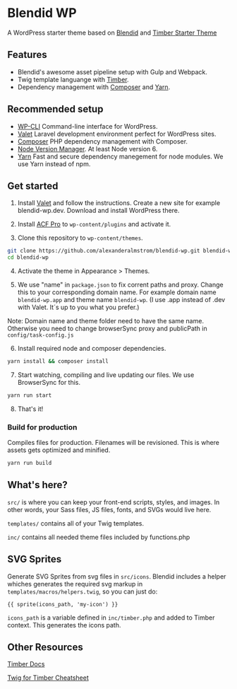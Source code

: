 # Blendid WP

A WordPress starter theme based on [Blendid](https://github.com/vigetlabs/blendid) and [Timber Starter Theme](https://github.com/timber/starter-theme)

## Features

- Blendid's awesome asset pipeline setup with Gulp and Webpack.
- Twig template languange with [Timber](https://github.com/timber/timber).
- Dependency management with [Composer](https://getcomposer.org/) and [Yarn](https://yarnpkg.com/).

## Recommended setup

- [WP-CLI](https://github.com/wp-cli/wp-cli) Command-line interface for WordPress.
- [Valet](https://laravel.com/docs/5.4/valet) Laravel development environment perfect for WordPress sites.
- [Composer](https://getcomposer.org/download/) PHP dependency management with Composer.
- [Node Version Manager](https://github.com/creationix/nvm). At least Node version 6.
- [Yarn](https://yarnpkg.com) Fast and secure dependency manegement for node modules. We use Yarn instead of npm.

## Get started

1. Install [Valet](https://laravel.com/docs/5.4/valet) and follow the instructions. Create a new site for example blendid-wp.dev. Download and install WordPress there.

2. Install [ACF Pro](https://www.advancedcustomfields.com/pro/) to `wp-content/plugins` and activate it.

3. Clone this repository to `wp-content/themes`.

```bash
git clone https://github.com/alexanderalmstrom/blendid-wp.git blendid-wp
cd blendid-wp
```

4. Activate the theme in Appearance > Themes.

5. We use "name" in `package.json` to fix corrent paths and proxy. Change this to your corresponding domain name. For example domain name `blendid-wp.app` and theme name `blendid-wp`. (I use .app instead of .dev with Valet. It´s up to you what you prefer.)

Note: Domain name and theme folder need to have the same name. Otherwise you need to change browserSync proxy and publicPath in `config/task-config.js`

6. Install required node and composer dependencies.

```bash
yarn install && composer install
```

7. Start watching, compiling and live updating our files. We use BrowserSync for this.

```bash
yarn run start
```

8. That's it!

### Build for production

Compiles files for production. Filenames will be revisioned. This is where assets gets optimized and minified.

```bash
yarn run build
```

## What's here?

`src/` is where you can keep your front-end scripts, styles, and images. In other words, your Sass files, JS files, fonts, and SVGs would live here.

`templates/` contains all of your Twig templates.

`inc/` contains all needed theme files included by functions.php

## SVG Sprites

Generate SVG Sprites from svg files in `src/icons`. Blendid includes a helper whiches generates the required svg markup in `templates/macros/helpers.twig`, so you can just do:

```twig
{{ sprite(icons_path, 'my-icon') }}
```

`icons_path` is a variable defined in `inc/timber.php` and added to Timber context. This generates the icons path.

## Other Resources

[Timber Docs](https://timber.github.io/docs/)

[Twig for Timber Cheatsheet](http://notlaura.com/the-twig-for-timber-cheatsheet/)